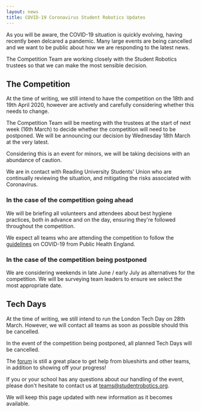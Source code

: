 ```yaml
---
layout: news
title: COVID-19 Coronavirus Student Robotics Updates
---
```


As you will be aware, the COVID-19 situation is quickly evolving, having recently been delcared a pandemic. 
Many large events are being cancelled and we want to be public about how we are responding to the latest news.

The Competition Team are working closely with the Student Robotics trustees so that we can make the most sensible decision.

## The Competition

At the time of writing, we still intend to have the competition on the 18th and 19th April 2020, however are actively and carefully considering whether this needs to change.

The Competition Team will be meeting with the trustees at the start of next week (16th March) to decide whether the competition will need to be postponed. 
We will be announcing our decision by Wednesday 18th March at the very latest. 

Considering this is an event for minors, we will be taking decisions with an abundance of caution. 

We are in contact with Reading University Students' Union who are continually reviewing the situation, and mitigating the risks associated with Coronavirus.

### In the case of the competition going ahead

We will be briefing all volunteers and attendees about best hygiene practices, both in advance and on the day, ensuring they're followed throughout the competition. 

We expect all teams who are attending the competition to follow the [guidelines][phe-guidelines] on COVID-19 from Public Health England.

### In the case of the competition being postponed

We are considering weekends in late June / early July as alternatives for the competition. 
We will be surveying team leaders to ensure we select the most appropriate date.

## Tech Days

At the time of writing, we still intend to run the London Tech Day on 28th March. However, we will contact all teams as soon as possible should this be cancelled.

In the event of the competition being postponed, all planned Tech Days will be cancelled. 

The [forum][forum] is still a great place to get help from blueshirts and other teams, in addition to showing off your progress!


If you or your school has any questions about our handling of the event, please don't hesitate to contact us at teams@studentrobotics.org.

We will keep this page updated with new information as it becomes available.

[phe-guidelines]: https://www.gov.uk/government/publications/guidance-to-educational-settings-about-covid-19/guidance-to-educational-settings-about-covid-19
[forum]: https://studentrobotics.org/forum/
